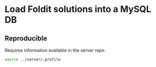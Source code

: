 # Load Foldit solutions into a MySQL DB

## Reproducible

Requires information available in the server repo.

```bash
source ../server/.profile
```
